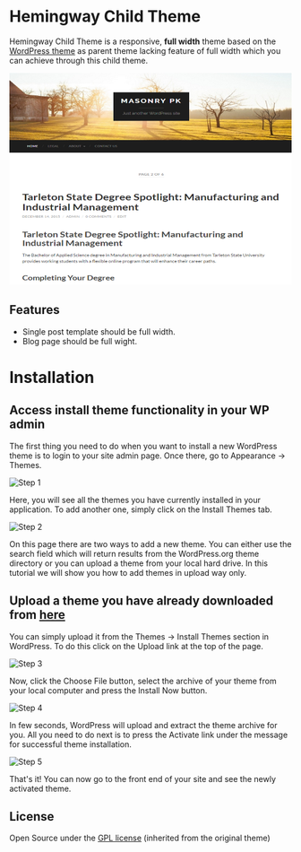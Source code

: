 # Hemingway Child Theme

Hemingway Child Theme is a responsive, **full width** theme based on the [WordPress theme](https://wordpress.org/themes/hemingway/) as parent theme lacking feature of full width which you can achieve through this child theme.

![Hemingway Child Theme](screenshot.png "Twenty Fourteen Child Theme Full Width")

## Features

- Single post template should be full width. 
- Blog page should be full wight.

# Installation

## Access install theme functionality in your WP admin

The first thing you need to do when you want to install a new WordPress theme is to login to your site admin page. Once there, go to Appearance -> Themes.

![Step 1](https://www.siteground.com/img/knox/tutorials/uploaded_images/images/wordpress/thms1.jpg "Step 1")

Here, you will see all the themes you have currently installed in your application. To add another one, simply click on the Install Themes tab.

![Step 2](https://www.siteground.com/img/knox/tutorials/uploaded_images/images/wordpress/thms2.jpg "Step 2")

On this page there are two ways to add a new theme. You can either use the search field which will return results from the WordPress.org theme directory or you can upload a theme from your local hard drive. In this tutorial we will show you how to add themes in upload way only.

## Upload a theme you have already downloaded from [here](https://github.com/codemovement/hemingway-child/archive/master.zip)

You can simply upload it from the Themes -> Install Themes section in WordPress. To do this click on the Upload link at the top of the page.

![Step 3](https://www.siteground.com/img/knox/tutorials/uploaded_images/images/wordpress/thms7.jpg "Step 3")

Now, click the Choose File button, select the archive of your theme from your local computer and press the Install Now button.

![Step 4](https://www.siteground.com/img/knox/tutorials/uploaded_images/images/wordpress/thms8.jpg "Step 4")

In few seconds, WordPress will upload and extract the theme archive for you. All you need to do next is to press the Activate link under the message for successful theme installation.

![Step 5](https://www.siteground.com/img/knox/tutorials/uploaded_images/images/wordpress/thms9.jpg "Step 5")

That's it! You can now go to the front end of your site and see the newly activated theme.

## License

Open Source under the [GPL license](LICENSE.md) (inherited from the original theme)
